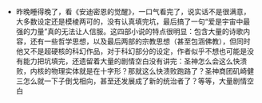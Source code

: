 - 昨晚睡得晚了，看《安迪密恩的觉醒》，一口气看完了，说实话不是很满意，大多数设定还是模棱两可的，没有认真填完坑，最后搞了一句“爱是宇宙中最强的力量”真的无法让人信服。这四部小说的特点很明显：包含大量的诗歌内容，还有一些哲学思想，以及最后两部的宗教思想（甚至包涵佛教），但同时他又不是超硬核的科幻作品，对于科幻部分的设定，作者似乎不想也可能是没有能力把坑填完，还遗留着大量的剧情空白没有讲完：圣神怎么会这么快溃败，内核的物理实体就是在十字形？那就这么快溃败跑路了？圣神商团矶崎健三怎么就一下子倒戈相向，甚至还发展成了新的统治者了？等等，大量剧情空白